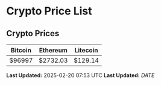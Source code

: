 # Crypto Price List

## Crypto Prices
| Bitcoin | Ethereum | Litecoin |
| ------- | -------- | -------- |
| $96997 | $2732.03 | $129.14 |
**Last Updated:** 2025-02-20 07:53 UTC
**Last Updated:** $DATE$
